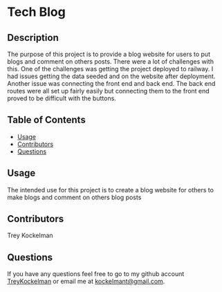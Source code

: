 # Tech Blog

  
  ## Description
  The purpose of this project is to provide a blog website for users to put blogs and comment on others posts. There were a lot of challenges with this. One of the challenges was getting the project deployed to railway. I had issues getting the data seeded and on the website after deployment. Another issue was connecting the front end and back end. The back end routes were all set up fairly easily but connecting them to the front end proved to be difficult with the buttons.

  ## Table of Contents
  - [Usage](#usage)
  - [Contributors](#contributors)
  - [Questions](#questions)

  ## Usage
  The intended use for this project is to create a blog website for others to make blogs and comment on others blog posts

  ## Contributors
  Trey Kockelman

  ## Questions
  If you have any questions feel free to go to my github account [TreyKockelman](https://github.com/TreyKockelman) or email me at [kockelmant@gmail.com](kockelmant@gmail.com).
  
